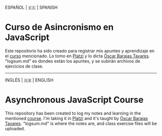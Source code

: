 ESPAÑOL | 🇪🇸 | SPANISH
# Curso de Asincronismo en JavaScript

Este repositorio ha sido creado para registrar mis apuntes y aprendizaje en el [curso](https://platzi.com/cursos/asincronismo-js/) mencionado. Lo tomo en [Platzi](platzi.com) y lo dicta [Óscar Barajas Tavares](https://gndx.dev/). "logsum.md" es dondes están los apuntes, y se subirán archivos de ejercicios de clase. 

------------
INGLÉS | 🇬🇧 | ENGLISH
# Asynchronous JavaScript Course  

This repository has been created to log my notes and learning in the mentioned [course](https://platzi.com/cursos/asincronismo-js/). I'm taking it in [Platzi](platzi.com) and it's taught by [Óscar Barajas Tavares](https://gndx.dev/). "logsum.md" is where the notes are, and class exercise files will be uploaded. 
